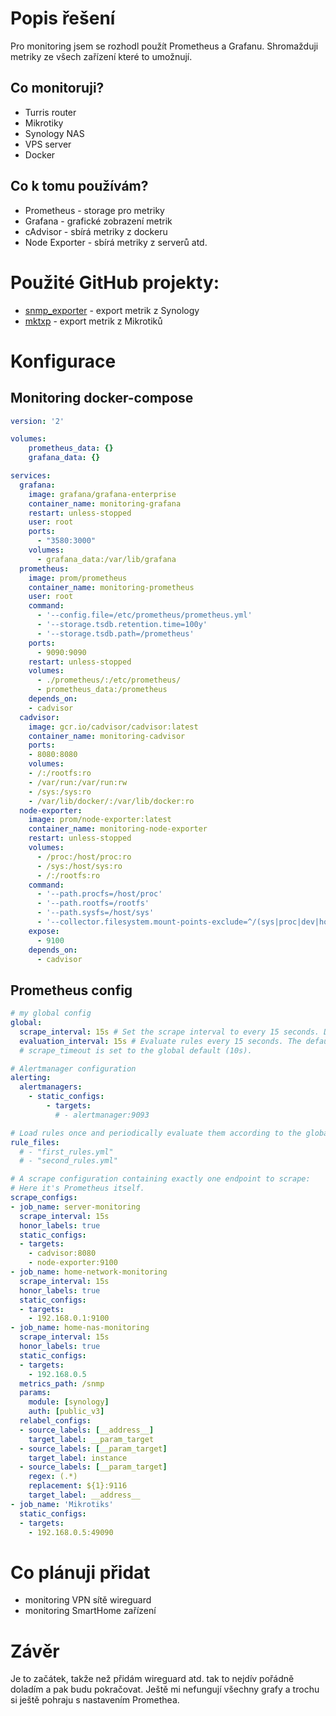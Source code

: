 # Popis řešení
Pro monitoring jsem se rozhodl použít Prometheus a Grafanu.
Shromažduji metriky ze všech zařízení které to umožnují.

## Co monitoruji?
- Turris router 
- Mikrotiky
- Synology NAS
- VPS server
- Docker

## Co k tomu používám?
- Prometheus - storage pro metriky
- Grafana - grafické zobrazení metrik
- cAdvisor - sbírá metriky z dockeru
- Node Exporter - sbírá metriky z serverů atd.

# Použité GitHub projekty:
- [snmp_exporter](https://github.com/prometheus/snmp_exporter) - export metrik z Synology
- [mktxp](https://github.com/akpw/mktxp/tree/main) - export metrik z Mikrotiků

# Konfigurace
## Monitoring docker-compose

```yaml
version: '2'

volumes:
    prometheus_data: {}
    grafana_data: {}

services:
  grafana:
    image: grafana/grafana-enterprise
    container_name: monitoring-grafana
    restart: unless-stopped
    user: root
    ports:
      - "3580:3000"
    volumes:
      - grafana_data:/var/lib/grafana
  prometheus:
    image: prom/prometheus
    container_name: monitoring-prometheus
    user: root
    command:
      - '--config.file=/etc/prometheus/prometheus.yml'
      - '--storage.tsdb.retention.time=100y'
      - '--storage.tsdb.path=/prometheus'
    ports:
      - 9090:9090
    restart: unless-stopped
    volumes:
      - ./prometheus/:/etc/prometheus/
      - prometheus_data:/prometheus
    depends_on:
    - cadvisor
  cadvisor:
    image: gcr.io/cadvisor/cadvisor:latest
    container_name: monitoring-cadvisor
    ports:
    - 8080:8080
    volumes:
    - /:/rootfs:ro
    - /var/run:/var/run:rw
    - /sys:/sys:ro
    - /var/lib/docker/:/var/lib/docker:ro
  node-exporter:
    image: prom/node-exporter:latest
    container_name: monitoring-node-exporter
    restart: unless-stopped
    volumes:
      - /proc:/host/proc:ro
      - /sys:/host/sys:ro
      - /:/rootfs:ro
    command:
      - '--path.procfs=/host/proc'
      - '--path.rootfs=/rootfs'
      - '--path.sysfs=/host/sys'
      - '--collector.filesystem.mount-points-exclude=^/(sys|proc|dev|host|etc)($$|/)'
    expose:
      - 9100
    depends_on:
      - cadvisor
```

## Prometheus config 

```yaml
# my global config
global:
  scrape_interval: 15s # Set the scrape interval to every 15 seconds. Default is every 1 minute.
  evaluation_interval: 15s # Evaluate rules every 15 seconds. The default is every 1 minute.
  # scrape_timeout is set to the global default (10s).

# Alertmanager configuration
alerting:
  alertmanagers:
    - static_configs:
        - targets:
          # - alertmanager:9093

# Load rules once and periodically evaluate them according to the global 'evaluation_interval'.
rule_files:
  # - "first_rules.yml"
  # - "second_rules.yml"

# A scrape configuration containing exactly one endpoint to scrape:
# Here it's Prometheus itself.
scrape_configs:
- job_name: server-monitoring 
  scrape_interval: 15s
  honor_labels: true
  static_configs:
  - targets:
    - cadvisor:8080
    - node-exporter:9100
- job_name: home-network-monitoring 
  scrape_interval: 15s
  honor_labels: true
  static_configs:
  - targets:
    - 192.168.0.1:9100
- job_name: home-nas-monitoring 
  scrape_interval: 15s
  honor_labels: true
  static_configs:
  - targets:
    - 192.168.0.5
  metrics_path: /snmp
  params:
    module: [synology]
    auth: [public_v3]
  relabel_configs:
  - source_labels: [__address__]
    target_label: __param_target
  - source_labels: [__param_target]
    target_label: instance
  - source_labels: [__param_target]
    regex: (.*)
    replacement: ${1}:9116
    target_label: __address__
- job_name: 'Mikrotiks'
  static_configs:
  - targets:
    - 192.168.0.5:49090
```

# Co plánuji přidat
- monitoring VPN sítě wireguard
- monitoring SmartHome zařízení

# Závěr
Je to začátek, takže než přidám wireguard atd. tak to nejdív pořádně doladím a pak budu pokračovat. Ještě mi nefungují všechny grafy a trochu si ještě pohraju s nastavením Promethea.

